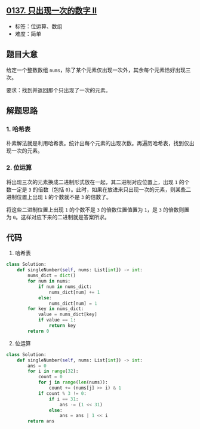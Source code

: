 ## [0137. 只出现一次的数字 II](https://leetcode-cn.com/problems/single-number-ii/)

- 标签：位运算、数组
- 难度：简单

## 题目大意

给定一个整数数组 `nums`，除了某个元素仅出现一次外，其余每个元素恰好出现三次。

要求：找到并返回那个只出现了一次的元素。

## 解题思路

### 1. 哈希表

朴素解法就是利用哈希表。统计出每个元素的出现次数。再遍历哈希表，找到仅出现一次的元素。

### 2. 位运算

将出现三次的元素换成二进制形式放在一起，其二进制对应位置上，出现 `1` 的个数一定是 `3` 的倍数（包括 `0`）。此时，如果在放进来只出现一次的元素，则某些二进制位置上出现 `1` 的个数就不是 `3` 的倍数了。

将这些二进制位置上出现 `1` 的个数不是 `3` 的倍数位置值置为 `1`，是 `3` 的倍数则置为 `0`。这样对应下来的二进制就是答案所求。

## 代码

1. 哈希表

```Python
class Solution:
    def singleNumber(self, nums: List[int]) -> int:
        nums_dict = dict()
        for num in nums:
            if num in nums_dict:
                nums_dict[num] += 1
            else:
                nums_dict[num] = 1
        for key in nums_dict:
            value = nums_dict[key]
            if value == 1:
                return key
        return 0
```

2. 位运算

```Python
class Solution:
    def singleNumber(self, nums: List[int]) -> int:
        ans = 0
        for i in range(32):
            count = 0
            for j in range(len(nums)):
                count += (nums[j] >> i) & 1
            if count % 3 != 0:
                if i == 31:
                    ans -= (1 << 31)
                else:
                    ans = ans | 1 << i
        return ans
```

